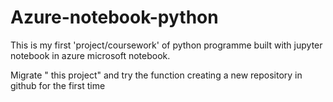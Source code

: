 # Azure-notebook-python
This is my first 'project/coursework' of python programme built with jupyter notebook in azure microsoft notebook.

Migrate " this project" and try the function creating a new repository in github for the first time

